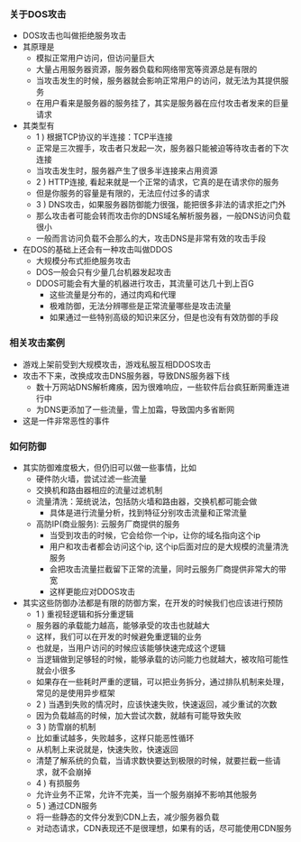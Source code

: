 ### 关于DOS攻击

- DOS攻击也叫做拒绝服务攻击
- 其原理是
    * 模拟正常用户访问，但访问量巨大
    * 大量占用服务器资源，服务器负载和网络带宽等资源总是有限的
    * 当攻击发生的时候，服务器就会影响正常用户的访问，就无法为其提供服务
    * 在用户看来是服务器的服务挂了，其实是服务器在应付攻击者发来的巨量请求
- 其类型有
    * 1 ) 根据TCP协议的半连接：TCP半连接
    * 正常是三次握手，攻击者只发起一次，服务器只能被迫等待攻击者的下次连接
    * 当攻击发生时，服务器产生了很多半连接来占用资源
    * 2 ) HTTP连接, 看起来就是一个正常的请求，它真的是在请求你的服务
    * 但是你服务的容量是有限的，无法应付过多的请求
    * 3 ) DNS攻击，如果服务器防御能力很强，能把很多非法的请求拒之门外
    * 那么攻击者可能会转而攻击你的DNS域名解析服务器，一般DNS访问负载很小
    * 一般而言访问负载不会那么的大，攻击DNS是非常有效的攻击手段
- 在DOS的基础上还会有一种攻击叫做DDOS
    * 大规模分布式拒绝服务攻击
    * DOS一般会只有少量几台机器发起攻击
    * DDOS可能会有大量的机器进行攻击，其流量可达几十到上百G
        * 这些流量是分布的，通过肉鸡和代理
        * 极难防御，无法分辨哪些是正常流量哪些是攻击流量
        * 如果通过一些特别高级的知识来区分，但是也没有有效防御的手段

### 相关攻击案例

- 游戏上架前受到大规模攻击，游戏私服互相DDOS攻击
- 攻击不下来，改换成攻击DNS服务器，导致DNS服务器下线
    * 数十万网站DNS解析瘫痪，因为很难响应，一些软件后台疯狂断网重连进行中
    * 为DNS更添加了一些流量，雪上加霜，导致国内多省断网
- 这是一件非常恶性的事件

### 如何防御

- 其实防御难度极大，但仍旧可以做一些事情，比如
    * 硬件防火墙，尝试过滤一些流量
    * 交换机和路由器相应的流量过滤机制
    * 流量清洗：笼统说法，包括防火墙和路由器，交换机都可能会做
        * 具体是进行流量分析，找到特征分别攻击流量和正常流量
    * 高防IP(商业服务): 云服务厂商提供的服务
        * 当受到攻击的时候，它会给你一个ip，让你的域名指向这个ip
        * 用户和攻击者都会访问这个ip, 这个ip后面对应的是大规模的流量清洗服务
        * 会把攻击流量拦截留下正常的流量，同时云服务厂商提供非常大的带宽
        * 这样更能应对DDOS攻击
- 其实这些防御办法都是有限的防御方案，在开发的时候我们也应该进行预防
    * 1 ) 重视轻逻辑和拆分重逻辑
    * 服务器的承载能力越高，能够承受的攻击也就越大
    * 这样，我们可以在开发的时候避免重逻辑的业务
    * 也就是，当用户访问的时候应该能够快速完成这个逻辑
    * 当逻辑做到足够轻的时候，能够承载的访问能力也就越大，被攻陷可能性就会小很多
    * 如果存在一些耗时严重的逻辑，可以把业务拆分，通过排队机制来处理，常见的是使用异步框架
    * 2 ) 当遇到失败的情况时，应该快速失败，快速返回，减少重试的次数
    * 因为负载越高的时候，加大尝试次数，就越有可能导致失败
    * 3 ) 防雪崩的机制
    * 比如重试越多，失败越多，这样只能恶性循环
    * 从机制上来说就是，快速失败，快速返回
    * 清楚了解系统的负载，当请求数快要达到极限的时候，就要拦截一些请求，就不会崩掉
    * 4 ) 有损服务
    * 允许业务不正常，允许不完美，当一个服务崩掉不影响其他服务
    * 5 ) 通过CDN服务
    * 将一些静态的文件分发到CDN上去，减少服务器负载
    * 对动态请求，CDN表现还不是很理想，如果有的话，尽可能使用CDN服务
